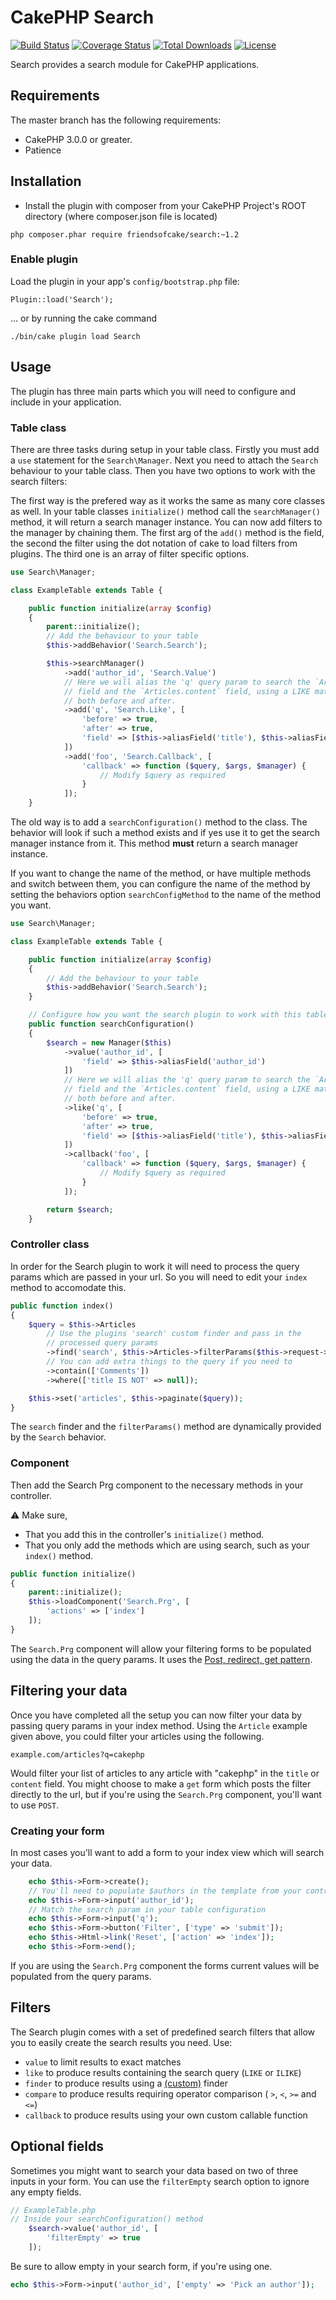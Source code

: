 # CakePHP Search

[![Build Status](https://img.shields.io/travis/FriendsOfCake/search/master.svg?style=flat-square)](https://travis-ci.org/FriendsOfCake/search)
[![Coverage Status](https://img.shields.io/codecov/c/github/FriendsOfCake/search.svg?style=flat-square)](https://codecov.io/github/FriendsOfCake/search)
[![Total Downloads](https://img.shields.io/packagist/dt/friendsofcake/search.svg?style=flat-square)](https://packagist.org/packages/friendsofcake/search)
[![License](https://img.shields.io/badge/license-MIT-blue.svg?style=flat-square)](https://packagist.org/packages/friendsofcake/search)

Search provides a search module for CakePHP applications.

## Requirements

The master branch has the following requirements:

* CakePHP 3.0.0 or greater.
* Patience

## Installation

* Install the plugin with composer from your CakePHP Project's ROOT directory
(where composer.json file is located)
```shell
php composer.phar require friendsofcake/search:~1.2
```

### Enable plugin

Load the plugin in your app's `config/bootstrap.php` file:

	Plugin::load('Search');

... or by running the cake command
```shell
./bin/cake plugin load Search
```

## Usage

The plugin has three main parts which you will need to configure and include in
your application.

### Table class

There are three tasks during setup in your table class. Firstly you must add a
`use` statement for the `Search\Manager`. Next you need to attach the `Search`
behaviour to your table class. Then you have two options to work with the search
filters:

The first way is the prefered way as it works the same as many core classes as
well. In your table classes `initialize()` method call the `searchManager()`
method, it will return a search manager instance. You can now add filters to the
manager by chaining them. The first arg of the `add()` method is the field, the
second the filter using the dot notation of cake to load filters from plugins.
The third one is an array of filter specific options.

```php
use Search\Manager;

class ExampleTable extends Table {

    public function initialize(array $config)
    {
        parent::initialize();
        // Add the behaviour to your table
        $this->addBehavior('Search.Search');

        $this->searchManager()
            ->add('author_id', 'Search.Value')
            // Here we will alias the 'q' query param to search the `Articles.title`
            // field and the `Articles.content` field, using a LIKE match, with `%`
            // both before and after.
            ->add('q', 'Search.Like', [
                'before' => true,
                'after' => true,
                'field' => [$this->aliasField('title'), $this->aliasField('content')]
            ])
            ->add('foo', 'Search.Callback', [
                'callback' => function ($query, $args, $manager) {
                    // Modify $query as required
                }
            ]);
    }
```

The old way is to add a `searchConfiguration()` method to the class. The
behavior will look if such a method exists and if yes use it to get the search
manager instance from it. This method **must** return a search manager instance.

If you want to change the name of the method, or have multiple methods and
switch between them, you can configure the name of the method by setting the
behaviors option `searchConfigMethod` to the name of the method you want.

```php
use Search\Manager;

class ExampleTable extends Table {

    public function initialize(array $config)
    {
        // Add the behaviour to your table
        $this->addBehavior('Search.Search');
    }

    // Configure how you want the search plugin to work with this table class
    public function searchConfiguration()
    {
        $search = new Manager($this)
            ->value('author_id', [
                'field' => $this->aliasField('author_id')
            ])
            // Here we will alias the 'q' query param to search the `Articles.title`
            // field and the `Articles.content` field, using a LIKE match, with `%`
            // both before and after.
            ->like('q', [
                'before' => true,
                'after' => true,
                'field' => [$this->aliasField('title'), $this->aliasField('content')]
            ])
            ->callback('foo', [
                'callback' => function ($query, $args, $manager) {
                    // Modify $query as required
                }
            ]);

        return $search;
    }
```

### Controller class
In order for the Search plugin to work it will need to process the query params
which are passed in your url. So you will need to edit your `index` method to
accomodate this.

```php
public function index()
{
    $query = $this->Articles
        // Use the plugins 'search' custom finder and pass in the
        // processed query params
        ->find('search', $this->Articles->filterParams($this->request->query))
        // You can add extra things to the query if you need to
        ->contain(['Comments'])
        ->where(['title IS NOT' => null]);

    $this->set('articles', $this->paginate($query));
}
```

The `search` finder and the `filterParams()` method are dynamically provided by
the `Search` behavior.

### Component
Then add the Search Prg component to the necessary methods in your controller.

:warning: Make sure,
* That you add this in the controller's `initialize()` method.
* That you only add the methods which are using search, such as your `index()` method.

```php
public function initialize()
{
    parent::initialize();
    $this->loadComponent('Search.Prg', [
        'actions' => ['index']
    ]);
}
```

The `Search.Prg` component will allow your filtering forms to be populated using
the data in the query params. It uses the [Post, redirect, get pattern](https://en.wikipedia.org/wiki/Post/Redirect/Get).

## Filtering your data
Once you have completed all the setup you can now filter your data by passing
query params in your index method. Using the `Article` example given above, you
could filter your articles using the following.

`example.com/articles?q=cakephp`

Would filter your list of articles to any article with "cakephp" in the `title`
or `content` field. You might choose to make a `get` form which posts the filter
directly to the url, but if you're using the `Search.Prg` component, you'll want
to use `POST`.

### Creating your form
In most cases you'll want to add a form to your index view which will search
your data.

```php
    echo $this->Form->create();
    // You'll need to populate $authors in the template from your controller
    echo $this->Form->input('author_id');
    // Match the search param in your table configuration
    echo $this->Form->input('q');
    echo $this->Form->button('Filter', ['type' => 'submit']);
    echo $this->Html->link('Reset', ['action' => 'index']);
    echo $this->Form->end();
```

If you are using the `Search.Prg` component the forms current values will be
populated from the query params.

## Filters

The Search plugin comes with a set of predefined search filters that allow you to
easily create the search results you need. Use:

- ``value`` to limit results to exact matches
- ``like`` to produce results containing the search query (``LIKE`` or ``ILIKE``)
- ``finder`` to produce results using a [(custom)](http://book.cakephp.org/3.0/en/orm/retrieving-data-and-resultsets.html#custom-find-methods) finder
- ``compare`` to produce results requiring operator comparison (
    ``>``, ``<``, ``>=`` and ``<=``)
- ``callback`` to produce results using your own custom callable function

## Optional fields

Sometimes you might want to search your data based on two of three inputs in
your form. You can use the `filterEmpty` search option to ignore any empty fields.

```php
// ExampleTable.php
// Inside your searchConfiguration() method
    $search->value('author_id', [
        'filterEmpty' => true
    ]);
```

Be sure to allow empty in your search form, if you're using one.
```php
echo $this->Form->input('author_id', ['empty' => 'Pick an author']);
```
